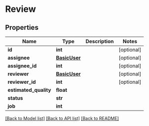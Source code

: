 # Review

## Properties
Name | Type | Description | Notes
------------ | ------------- | ------------- | -------------
**id** | **int** |  | [optional] 
**assignee** | [**BasicUser**](BasicUser.md) |  | [optional] 
**assignee_id** | **int** |  | [optional] 
**reviewer** | [**BasicUser**](BasicUser.md) |  | [optional] 
**reviewer_id** | **int** |  | [optional] 
**estimated_quality** | **float** |  | 
**status** | **str** |  | 
**job** | **int** |  | 

[[Back to Model list]](../README.md#documentation-for-models) [[Back to API list]](../README.md#documentation-for-api-endpoints) [[Back to README]](../README.md)

